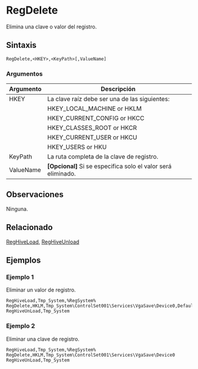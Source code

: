 # RegDelete

Elimina una clave o valor del registro.

## Sintaxis

```pebakery
RegDelete,<HKEY>,<KeyPath>[,ValueName]
```

### Argumentos

| Argumento | Descripción |
| --- | --- |
| HKEY | La clave raíz debe ser una de las siguientes: |
|| HKEY_LOCAL_MACHINE or HKLM |
|| HKEY_CURRENT_CONFIG or HKCC |
|| HKEY_CLASSES_ROOT or HKCR |
|| HKEY_CURRENT_USER or HKCU |
|| HKEY_USERS or HKU |
| KeyPath | La ruta completa de la clave de registro. |
| ValueName | **[Opcional]** Si se especifica solo el valor será eliminado. |

## Observaciones

Ninguna.

## Relacionado

[RegHiveLoad](./RegHiveLoad.md), [RegHiveUnload](./RegHiveUnload.md)

## Ejemplos

### Ejemplo 1

Eliminar un valor de registro.

```pebakery
RegHiveLoad,Tmp_System,%RegSystem%
RegDelete,HKLM,Tmp_System\ControlSet001\Services\VgaSave\Device0,DefaultSettings.XResolution
RegHiveUnLoad,Tmp_System
```

### Ejemplo 2

Eliminar una clave de registro.

```pebakery
RegHiveLoad,Tmp_System,%RegSystem%
RegDelete,HKLM,Tmp_System\ControlSet001\Services\VgaSave\Device0
RegHiveUnLoad,Tmp_System
```
